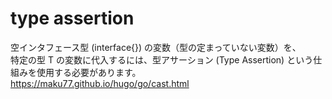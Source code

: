 # type assertion
空インタフェース型 (interface{}) の変数（型の定まっていない変数）を、  
特定の型 T の変数に代入するには、型アサーション (Type Assertion) という仕組みを使用する必要があります。  
https://maku77.github.io/hugo/go/cast.html
